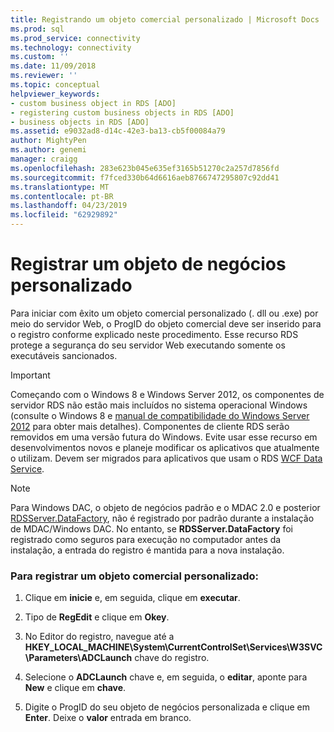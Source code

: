 ```yaml
---
title: Registrando um objeto comercial personalizado | Microsoft Docs
ms.prod: sql
ms.prod_service: connectivity
ms.technology: connectivity
ms.custom: ''
ms.date: 11/09/2018
ms.reviewer: ''
ms.topic: conceptual
helpviewer_keywords:
- custom business object in RDS [ADO]
- registering custom business objects in RDS [ADO]
- business objects in RDS [ADO]
ms.assetid: e9032ad8-d14c-42e3-ba13-cb5f00084a79
author: MightyPen
ms.author: genemi
manager: craigg
ms.openlocfilehash: 283e623b045e635ef3165b51270c2a257d7856fd
ms.sourcegitcommit: f7fced330b64d6616aeb8766747295807c92dd41
ms.translationtype: MT
ms.contentlocale: pt-BR
ms.lasthandoff: 04/23/2019
ms.locfileid: "62929892"
---
```

# <a name="registering-a-custom-business-object"></a>Registrar um objeto de negócios personalizado
Para iniciar com êxito um objeto comercial personalizado (. dll ou .exe) por meio do servidor Web, o ProgID do objeto comercial deve ser inserido para o registro conforme explicado neste procedimento. Esse recurso RDS protege a segurança do seu servidor Web executando somente os executáveis sancionados.  
  
> [!IMPORTANT]
>  Começando com o Windows 8 e Windows Server 2012, os componentes de servidor RDS não estão mais incluídos no sistema operacional Windows (consulte o Windows 8 e [manual de compatibilidade do Windows Server 2012](https://www.microsoft.com/download/details.aspx?id=27416) para obter mais detalhes). Componentes de cliente RDS serão removidos em uma versão futura do Windows. Evite usar esse recurso em desenvolvimentos novos e planeje modificar os aplicativos que atualmente o utilizam. Devem ser migrados para aplicativos que usam o RDS [WCF Data Service](https://go.microsoft.com/fwlink/?LinkId=199565).  
  
> [!NOTE]
>  Para Windows DAC, o objeto de negócios padrão e o MDAC 2.0 e posterior [RDSServer.DataFactory](../../../ado/reference/rds-api/datafactory-object-rdsserver.md), não é registrado por padrão durante a instalação de MDAC/Windows DAC. No entanto, se **RDSServer.DataFactory** foi registrado como seguros para execução no computador antes da instalação, a entrada do registro é mantida para a nova instalação.  
  
### <a name="to-register-a-custom-business-object"></a>Para registrar um objeto comercial personalizado:  
  
1.  Clique em **inicie** e, em seguida, clique em **executar**.  
  
2.  Tipo de **RegEdit** e clique em **Okey**.  
  
3.  No Editor do registro, navegue até a **HKEY_LOCAL_MACHINE\System\CurrentControlSet\Services\W3SVC\Parameters\ADCLaunch** chave do registro.  
  
4.  Selecione o **ADCLaunch** chave e, em seguida, o **editar**, aponte para **New** e clique em **chave**.  
  
5.  Digite o ProgID do seu objeto de negócios personalizada e clique em **Enter**. Deixe o **valor** entrada em branco.


